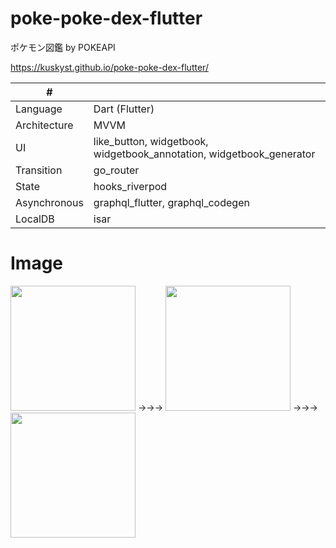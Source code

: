 # poke-poke-dex-flutter
ポケモン図鑑 by POKEAPI 

https://kuskyst.github.io/poke-poke-dex-flutter/

| # | |
| ---- | ---- |
| Language| Dart (Flutter) |
| Architecture | MVVM |
| UI | like_button, widgetbook, widgetbook_annotation, widgetbook_generator |
| Transition | go_router |
| State | hooks_riverpod |
| Asynchronous | graphql_flutter, graphql_codegen |
| LocalDB | isar |

# Image
<img width=200 src="https://github.com/user-attachments/assets/6301407c-dfc7-4795-b9fb-091459b9cdd9">
→→→
<img width=200 src="https://github.com/user-attachments/assets/57ef1c8d-893f-47af-a94c-c133de7795e8">
→→→
<img width=200 src="https://github.com/user-attachments/assets/32f2ea48-5124-41da-ac6b-bdba010286f1">
